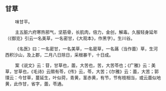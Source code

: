 ## 甘草
<p>&emsp;&emsp;
味甘平。
</p>
<p>&emsp;&emsp;
主五脏六府寒热邪气，坚筋骨，长肌肉，倍力，金创，解毒。久服轻身延年（《御览》引云一名美草，一名密甘，《大观本》，作黑字）。生川谷。
</p>
<p>&emsp;&emsp;
《名医》曰：一名密甘，一名美草，一名密草，一名蕗（当作蘦）草，生河西积沙山，及上郡，二月八日除日，采根暴干，十日成。
</p>
<p>&emsp;&emsp;
案《说文》云：苷，甘草也，蘦，大苦也，苦，大苦苓也；《广雅》云：美草，甘草也，《毛诗》云隰有苓，《传》云，苓，大苦；《尔雅》云：蘦，大苦；郭璞云：今甘草，蔓延生，叶似荷，青黄，茎赤黄，有节，节有枝相当，或云蘦似地黄，此作甘，省字，蘦，苓通。
</p>